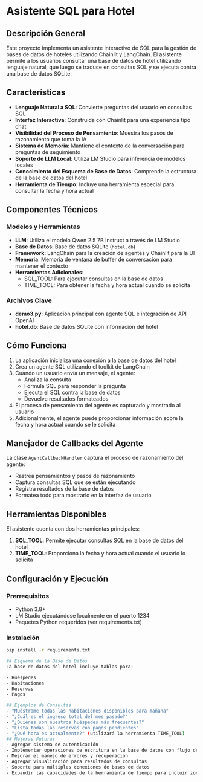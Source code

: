 # Asistente SQL para Hotel

## Descripción General

Este proyecto implementa un asistente interactivo de SQL para la gestión de bases de datos de hoteles utilizando Chainlit y LangChain. El asistente permite a los usuarios consultar una base de datos de hotel utilizando lenguaje natural, que luego se traduce en consultas SQL y se ejecuta contra una base de datos SQLite.

## Características

- **Lenguaje Natural a SQL**: Convierte preguntas del usuario en consultas SQL
- **Interfaz Interactiva**: Construida con Chainlit para una experiencia tipo chat
- **Visibilidad del Proceso de Pensamiento**: Muestra los pasos de razonamiento que toma la IA
- **Sistema de Memoria**: Mantiene el contexto de la conversación para preguntas de seguimiento
- **Soporte de LLM Local**: Utiliza LM Studio para inferencia de modelos locales
- **Conocimiento del Esquema de Base de Datos**: Comprende la estructura de la base de datos del hotel
- **Herramienta de Tiempo**: Incluye una herramienta especial para consultar la fecha y hora actual

## Componentes Técnicos

### Modelos y Herramientas

- **LLM**: Utiliza el modelo Qwen 2.5 7B Instruct a través de LM Studio
- **Base de Datos**: Base de datos SQLite (`hotel.db`)
- **Framework**: LangChain para la creación de agentes y Chainlit para la UI
- **Memoria**: Memoria de ventana de buffer de conversación para mantener el contexto
- **Herramientas Adicionales**: 
  - SQL_TOOL: Para ejecutar consultas en la base de datos
  - TIME_TOOL: Para obtener la fecha y hora actual cuando se solicita

### Archivos Clave

- **demo3.py**: Aplicación principal con agente SQL e integración de API OpenAI
- **hotel.db**: Base de datos SQLite con información del hotel

## Cómo Funciona

1. La aplicación inicializa una conexión a la base de datos del hotel
2. Crea un agente SQL utilizando el toolkit de LangChain
3. Cuando un usuario envía un mensaje, el agente:
   - Analiza la consulta
   - Formula SQL para responder la pregunta
   - Ejecuta el SQL contra la base de datos
   - Devuelve resultados formateados
4. El proceso de pensamiento del agente es capturado y mostrado al usuario
5. Adicionalmente, el agente puede proporcionar información sobre la fecha y hora actual cuando se le solicita

## Manejador de Callbacks del Agente

La clase `AgentCallbackHandler` captura el proceso de razonamiento del agente:

- Rastrea pensamientos y pasos de razonamiento
- Captura consultas SQL que se están ejecutando
- Registra resultados de la base de datos
- Formatea todo para mostrarlo en la interfaz de usuario

## Herramientas Disponibles

El asistente cuenta con dos herramientas principales:

1. **SQL_TOOL**: Permite ejecutar consultas SQL en la base de datos del hotel
2. **TIME_TOOL**: Proporciona la fecha y hora actual cuando el usuario lo solicita

## Configuración y Ejecución

### Prerrequisitos

- Python 3.8+
- LM Studio ejecutándose localmente en el puerto 1234
- Paquetes Python requeridos (ver requirements.txt)

### Instalación

```bash
pip install -r requirements.txt

## Esquema de la Base de Datos
La base de datos del hotel incluye tablas para:

- Huéspedes
- Habitaciones
- Reservas
- Pagos

## Ejemplos de Consultas
- "Muéstrame todas las habitaciones disponibles para mañana"
- "¿Cuál es el ingreso total del mes pasado?"
- "¿Quiénes son nuestros huéspedes más frecuentes?"
- "Lista todas las reservas con pagos pendientes"
- "¿Qué hora es actualmente?" (utilizará la herramienta TIME_TOOL)
## Mejoras Futuras
- Agregar sistema de autenticación
- Implementar operaciones de escritura en la base de datos con flujo de aprobación
- Mejorar el manejo de errores y recuperación
- Agregar visualización para resultados de consultas
- Soporte para múltiples conexiones de bases de datos
- Expandir las capacidades de la herramienta de tiempo para incluir zonas horarias